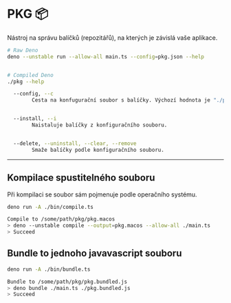 # PKG 📦

Nástroj na správu balíčků (repozitářů), na kterých je závislá vaše aplikace.

```bash
# Raw Deno
deno --unstable run --allow-all main.ts --config=pkg.json --help


# Compiled Deno
./pkg --help
```

```bash
  --config, --c
        Cesta na konfugurační soubor s balíčky. Výchozí hodnota je "./pkg.json"


  --install, --i
        Naistaluje balíčky z konfiguračního souboru.


  --delete, --uninstall, --clear, --remove
        Smaže balíčky podle konfiguračního souboru.
```


---


## Kompilace spustitelného souboru
Při kompilaci se soubor sám pojmenuje podle operačního systému.

```bash
deno run -A ./bin/compile.ts 
```
```bash
Compile to /some/path/pkg/pkg.macos
> deno --unstable compile --output=pkg.macos --allow-all ./main.ts
> Succeed
```



## Bundle to jednoho javavascript souboru

```bash
deno run -A ./bin/bundle.ts
```
```bash
Bundle to /some/path/pkg/pkg.bundled.js
> deno bundle ./main.ts ./pkg.bundled.js
> Succeed
```